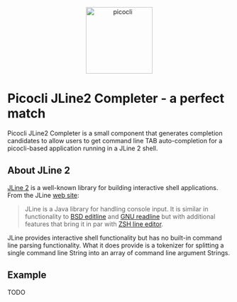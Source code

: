 <p align="center"><img src="https://picocli.info/images/logo/horizontal-400x150.png" alt="picocli" height="150px"></p>


# Picocli JLine2 Completer - a perfect match

Picocli JLine2 Completer is a small component that generates completion candidates to allow users to
get command line TAB auto-completion for a picocli-based application running in a JLine 2 shell.

## About JLine 2

[JLine 2](https://github.com/jline/jline2) is a well-known library for building interactive shell applications.
From the JLine [web site](https://github.com/jline/jline.github.io/blob/master/index.md):

> JLine is a Java library for handling console input. It is similar in functionality to [BSD editline](http://www.thrysoee.dk/editline/) and [GNU readline](http://www.gnu.org/s/readline/) but with additional features that bring it in par with [ZSH line editor](http://zsh.sourceforge.net/Doc/Release/Zsh-Line-Editor.html).

JLine provides interactive shell functionality but has no built-in command line parsing functionality.
What it does provide is a tokenizer for splitting a single command line String into an array of command line argument Strings.


## Example

TODO
